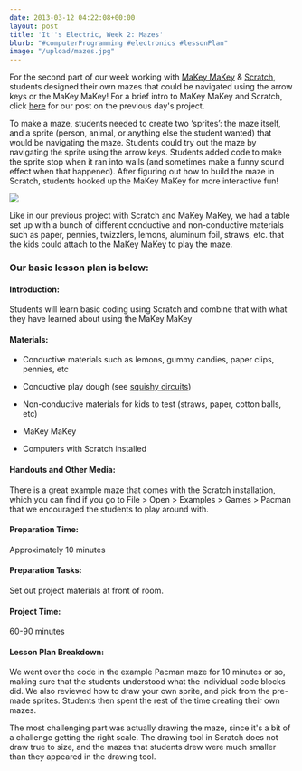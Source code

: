 ```yaml
---
date: 2013-03-12 04:22:08+00:00
layout: post
title: 'It''s Electric, Week 2: Mazes'
blurb: "#computerProgramming #electronics #lessonPlan"
image: "/upload/mazes.jpg"
---
```


For the second part of our week working with [MaKey MaKey](http://makeymakey.com) & [Scratch](http://scratch.mit.edu), students designed their own mazes that could be navigated using the arrow keys or the MaKey MaKey! For a brief intro to MaKey MaKey and Scratch, click [here](http://9-dots.org/its-electric-week-2-fun-with-sprites/) for our post on the previous day's project.

To make a maze, students needed to create two ‘sprites’: the maze itself, and a sprite (person, animal, or anything else the student wanted) that would be navigating the maze. Students could try out the maze by navigating the sprite using the arrow keys. Students added code to make the sprite stop when it ran into walls (and sometimes make a funny sound effect when that happened). After figuring out how to build the maze in Scratch, students hooked up the MaKey MaKey for more interactive fun!

[![](http://9-dots.org/wp-uploads/2013/03/Photo-Feb-07-5-50-49-PM-reduced-1024x764.jpg)](http://9-dots.org/wp-uploads/2013/03/Photo-Feb-07-5-50-49-PM-reduced.jpg)

Like in our previous project with Scratch and MaKey MaKey, we had a table set up with a bunch of different conductive and non-conductive materials such as paper, pennies, twizzlers, lemons, aluminum foil, straws, etc. that the kids could attach to the MaKey MaKey to play the maze.


### Our basic lesson plan is below:




#### Introduction:


Students will learn basic coding using Scratch and combine that with what they have learned about using the MaKey MaKey

<!-- more -->


#### Materials:





	
  * Conductive materials such as lemons, gummy candies, paper clips, pennies, etc

	
  * Conductive play dough (see [squishy circuits](http://courseweb.stthomas.edu/apthomas/SquishyCircuits/))

	
  * Non-conductive materials for kids to test (straws, paper, cotton balls, etc)

	
  * MaKey MaKey

	
  * Computers with Scratch installed




#### Handouts and Other Media:


There is a great example maze that comes with the Scratch installation, which you can find if you go to File > Open > Examples > Games > Pacman that we encouraged the students to play around with.


#### Preparation Time:


Approximately 10 minutes


#### Preparation Tasks:


Set out project materials at front of room.


#### Project Time:


60-90 minutes


#### Lesson Plan Breakdown:


We went over the code in the example Pacman maze for 10 minutes or so, making sure that the students understood what the individual code blocks did. We also reviewed how to draw your own sprite, and pick from the pre-made sprites. Students then spent the rest of the time creating their own mazes.

The most challenging part was actually drawing the maze, since it's a bit of a challenge getting the right scale. The drawing tool in Scratch does not draw true to size, and the mazes that students drew were much smaller than they appeared in the drawing tool.
